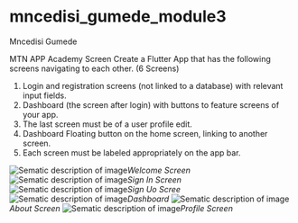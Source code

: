 # mncedisi_gumede_module3

Mncedisi Gumede

MTN APP Academy Screen
Create a Flutter App that has the following screens navigating to each other. (6 Screens)

   1. Login and registration screens (not linked to a database) with relevant input fields.
   2. Dashboard (the screen after login) with buttons to feature screens of your app.
   3. The last screen must be of a user profile edit.
   4. Dashboard Floating button on the home screen, linking to another screen.
   5. Each screen must be labeled appropriately on the app bar.

![Sematic description of image](/welcome_screen.png)*Welcome Screen*
![Sematic description of image](/sign_in_screen.png)*Sign In Screen*
![Sematic description of image](/sign_up_screen.png)*Sign Uo Scree*
![Sematic description of image](/dashboard.png)*Dashboard*
![Sematic description of image](/about_screen.png)*About Screen*
![Sematic description of image](/profile_screen.png)*Profile Screen*
